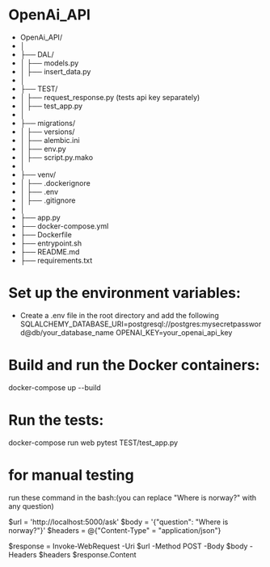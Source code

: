 # OpenAi_API


* OpenAi_API/
* │
* ├── DAL/
* │   ├── models.py
* │   ├── insert_data.py
* │
* ├── TEST/
* │   ├── request_response.py (tests api key separately)
* │   ├── test_app.py
* │
* ├── migrations/
* │   ├── versions/
* │   ├── alembic.ini
* │   ├── env.py
* │   ├── script.py.mako
* │
* ├── venv/
* │   ├── .dockerignore
* │   ├── .env
* │   ├── .gitignore
* │
* ├── app.py
* ├── docker-compose.yml
* ├── Dockerfile
* ├── entrypoint.sh
* ├── README.md
* ├── requirements.txt





# Set up the environment variables:
* Create a .env file in the root directory and add the following
SQLALCHEMY_DATABASE_URI=postgresql://postgres:mysecretpassword@db/your_database_name
OPENAI_KEY=your_openai_api_key


# Build and run the Docker containers:
docker-compose up --build

# Run the tests:
docker-compose run web pytest TEST/test_app.py

# for manual testing
run these command in the bash:(you can replace "Where is norway?" with any question)

$url = 'http://localhost:5000/ask'
$body = '{"question": "Where is norway?"}'
$headers = @{"Content-Type" = "application/json"}

$response = Invoke-WebRequest -Uri $url -Method POST -Body $body -Headers $headers
$response.Content

